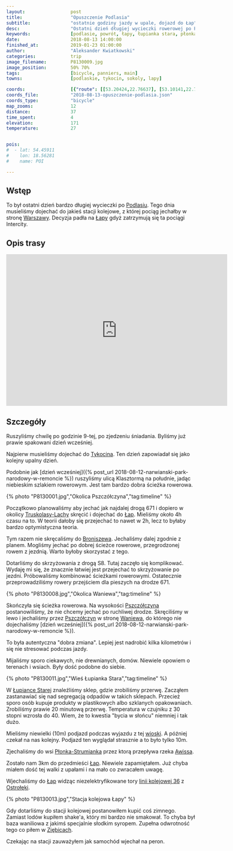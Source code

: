 ```yaml
---
layout:                 post
title:                  "Opuszczenie Podlasia"
subtitle:               "ostatnie godziny jazdy w upale, dojazd do Łap"
desc:                   "Ostatni dzień długiej wycieczki rowerowej po Podlasiu. W cztery godziny musieliśmy z Tykocina dostać się do stacji w Łapach aby wrócić do domu. Pogoda tak na koniec dała nam jeszcze popalić."
keywords:               [podlasie, powrót, łapy, łupianka stara, płonka strumianka]
date:                   2018-08-13 14:00:00
finished_at:            2019-01-23 01:00:00
author:                 "Aleksander Kwiatkowski"
categories:             trip
image_filename:         P8130009.jpg
image_position:         50% 70%
tags:                   [bicycle, panniers, main]
towns:                  [podlaskie, tykocin, sokoly, lapy]

coords:                 [{"route": [[53.20424,22.76637], [53.10141,22.73478], [53.10244,22.75281], [53.09543,22.77358], [53.05283,22.83246], [53.03756,22.84568], [53.03756,22.84568], [53.00194,22.82765], [52.98385,22.86593], [52.99078,22.88481]], "type": "bicycle"}]
coords_file:            "2018-08-13-opuszczenie-podlasia.json"
coords_type:            "bicycle"
map_zooms:              12
distance:               37
time_spent:             4
elevation:              171
temperature:            27


pois:
#  - lat: 54.45911
#    lon: 18.56281
#    name: POI

---
```


[wiki-podlasie]: https://pl.wikipedia.org/wiki/Podlasie
[wiki-warszawa]: https://pl.wikipedia.org/wiki/Warszawa
[wiki-lapy]: https://pl.wikipedia.org/wiki/%C5%81apy
[wiki-tykocin]: https://pl.wikipedia.org/wiki/Tykocin
[wiki-truskolasy-lachy]: https://pl.wikipedia.org/wiki/Truskolasy-Lachy
[wiki-broniszewo]: https://pl.wikipedia.org/wiki/Broniszewo_(wojew%C3%B3dztwo_podlaskie)
[wiki-pszczolczyn]: https://pl.wikipedia.org/wiki/Pszcz%C3%B3%C5%82czyn_(wojew%C3%B3dztwo_podlaskie)
[wiki-waniewo]: https://pl.wikipedia.org/wiki/Waniewo_(powiat_wysokomazowiecki)
[wiki-lupianka-stara]: https://pl.wikipedia.org/wiki/%C5%81upianka_Stara
[wiki-plonka-strumianka]: https://pl.wikipedia.org/wiki/P%C5%82onka-Strumianka
[wiki-awissa-rzeka]: https://pl.wikipedia.org/wiki/Awissa
[wiki-ostroleka]: https://pl.wikipedia.org/wiki/Ostro%C5%82%C4%99ka
[wiki-ziebice]: https://pl.wikipedia.org/wiki/Zi%C4%99bice
[wiki-linia-36]: https://pl.wikipedia.org/wiki/Linia_kolejowa_nr_36


## Wstęp

To był ostatni dzień bardzo długiej wycieczki po [Podlasiu][wiki-podlasie].
Tego dnia musieliśmy dojechać do jakieś stacji kolejowe, z której pociąg
jechałby w stronę [Warszawy][wiki-warszawa]. Decyzja padła na
[Łapy][wiki-lapy] gdyż zatrzymują się ta pociągi Intercity.

## Opis trasy

<iframe height='405' width='590' frameborder='0' allowtransparency='true' scrolling='no' src='https://www.strava.com/activities/1769995500/embed/7210fa429c68e7b413cb1d1123a09456a3121157'></iframe>

## Szczegóły

Ruszyliśmy chwilę po godzinie 9-tej, po zjedzeniu śniadania. Byliśmy już prawie spakowani
dzień wcześniej.

Najpierw musieliśmy dojechać do [Tykocina][wiki-tykocin]. Ten dzień zapowiadał
się jako kolejny upalny dzień.

Podobnie jak [dzień wcześniej]({% post_url 2018-08-12-narwianski-park-narodowy-w-remoncie %})
ruszyliśmy ulicą Klasztormą na południe, jadąc niebieskim szlakiem rowerowym.
Jest tam bardzo dobra ścieżka rowerowa.

{% photo "P8130001.jpg","Okolica Pszczółczyna","tag:timeline" %}

Początkowo planowaliśmy aby jechać jak najdalej drogą 671 i dopiero
w okolicy [Truskolasy-Lachy][wiki-truskolasy-lachy] skręcić i dojechać do
[Łap][wiki-lapy]. Mieliśmy około 4h czasu na to. W teorii dałoby się przejechać to
nawet w 2h, lecz to byłaby bardzo optymistyczna teoria.

Tym razem nie skręcaliśmy do [Broniszewa][wiki-broniszewo]. Jechaliśmy dalej
zgodnie z planem. Mogliśmy jechać po dobrej ścieżce rowerowe, przegrodzonej
rowem z jezdnią. Warto byłoby skorzystać z tego.

Dotarliśmy do skrzyżowania z drogą S8. Tutaj zaczęło się komplikować.
Wydaję mi się, że znacznie łatwiej jest przejechać to
skrzyżowanie po jezdni. Próbowaliśmy kombinować ścieżkami rowerowymi.
Ostatecznie przeprowadziliśmy rowery przejściem dla pieszych na drodze 671.

{% photo "P8130008.jpg","Okolica Waniewa","tag:timeline" %}

Skończyła się ścieżka rowerowa. Na wysokości [Pszczółczyna][wiki-pszczolczyn]
postanowiliśmy, że nie chcemy jechać po ruchliwej drodze.
Skręciliśmy w lewo i jechaliśmy przez [Pszczółczyn][wiki-pszczolczyn]
w stronę [Waniewa][wiki-waniewo], do którego nie dojechaliśmy
[dzień wcześniej]({% post_url 2018-08-12-narwianski-park-narodowy-w-remoncie %}).

To była autentyczna "dobra zmiana". Lepiej jest nadrobić kilka kilometrów i
się nie stresować podczas jazdy.

Mijaliśmy sporo ciekawych, nie drewnianych, domów.
Niewiele opowiem o terenach i wsiach. Były dość podobne do siebie.

{% photo "P8130011.jpg","Wieś Łupianka Stara","tag:timeline" %}

W [Łupiance Starej][wiki-lupianka-stara] znaleźliśmy sklep, gdzie zrobiliśmy przerwę.
Zacząłem zastanawiać się nad segregacją odpadów w takich sklepach. Przecież
sporo osób kupuje produkty w plastikowych albo szklanych opakowaniach.
Zrobiliśmy prawie 20 minutową przerwę. Temperatura w czujniku z 30 stopni wzrosła
do 40. Wiem, że to kwestia "bycia w słońcu" niemniej i tak dużo.

Mieliśmy niewielki (10m) podjazd podczas wyjazdu z tej [wioski][wiki-lupianka-stara].
A później czekał na nas kolejny. Podjazd ten wyglądał strasznie a to było tylko 10m.

Zjechaliśmy do wsi [Płonka-Strumianka][wiki-plonka-strumianka] przez
ktorą przepływa rzeka [Awissa][wiki-awissa-rzeka].

Zostało nam 3km do przedmieści [Łap][wiki-lapy]. Niewiele zapamiętałem.
Już chyba miałem dość tej walki z upałami i na mało co zwracałem uwagę.

Wjechaliśmy do [Łap][wiki-lapy] widząc niezelektryfikowane tory
[linii kolejowej 36][wiki-linia-36] z [Ostrołęki][wiki-ostroleka].

{% photo "P8130013.jpg","Stacja kolejowa Łapy" %}

Gdy dotarliśmy do stacji kolejowej postanowiłem kupić coś zimnego.
Zamiast lodów kupiłem shake'a, który mi bardzo nie smakował. To chyba był
baza waniliowa z jakimś specjalnie słodkim syropem.
Zupełna odwrotność tego co piłem w [Ziębicach][wiki-ziebice].

Czekając na stacji zauważyłem jak samochód wjechał na peron.
